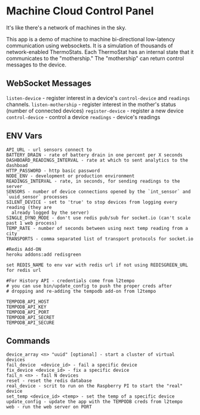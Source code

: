 # Machine Cloud Control Panel

It's like there's a network of machines in the sky.

This app is a demo of machine to machine bi-directional low-latency communication using
websockets.  It is a simulation of thousands of network-enabled
ThermoStats.  Each ThermoStat has an internal state that it communicates
to the "mothership."  The "mothership" can return control messages to
the device.


## WebSocket Messages

`listen-device` - register interest in a device's `control-device` and `readings` channels.
`listen-mothership` - register interest in the mother's status (number of connected devices)
`register-device` - register a new device
`control-device` - control a device
`readings` - device's readings

## ENV Vars

    API_URL - url sensors connect to
    BATTERY_DRAIN - rate of battery drain in one percent per X seconds
    DASHBOARD_READINGS_INTERVAL - rate at which to sent analytics to the dashboad
    HTTP_PASSWORD - http basic password
    NODE_ENV - development or production environment
    READINGS_INTERVAL - rate, in seconds, for sending readings to the server
    SENSORS - number of device connections opened by the `int_sensor` and `uuid_sensor` processes
    SILENT_DEVICE - set to 'true' to stop devices from logging every reading (they are
      already logged by the server)
    SINGLE_DYNO_MODE - don't use redis pub/sub for socket.io (can't scale past 1 web process)
    TEMP_RATE - number of seconds between using next temp reading from a city
    TRANSPORTS - comma separated list of transport protocols for socket.io

    #Redis Add-ON
    heroku addons:add redisgreen

    set REDIS_NAME to env var with redis url if not using REDISGREEN_URL for redis url

    #For History API - credentials come from l2tempo
    # you can use bin/update_config to push the proper creds after
    # dropping and re-adding the tempodb add-on from l2tempo

    TEMPODB_API_HOST
    TEMPODB_API_KEY
    TEMPODB_API_PORT
    TEMPODB_API_SECRET
    TEMPODB_API_SECURE

## Commands

    device_array <n> "uuid" [optional] - start a cluster of virtual devices
    fail_device  <device_id> - fail a specific device
    fix_device <device_id> - fix a specific device
    fail_n <n> - fail N devices
    reset - reset the redis database
    real_device - scrit to run on the Raspberry PI to start the "real" device
    set_temp <device_id> <temp> - set the temp of a specific device
    update_config - update the app with the TEMPODB creds from l2tempo
    web - run the web server on PORT





